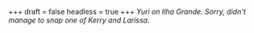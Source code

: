 
+++
draft = false
headless = true
+++
_Yuri on Ilha Grande. Sorry, didn't manage to snap one of Kerry and Larissa._
